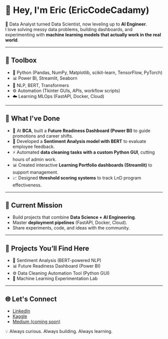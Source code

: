 # 👋 Hey, I'm Eric (EricCodeCadamy)  

🚀 Data Analyst turned Data Scientist, now leveling up to **AI Engineer**.  
I love solving messy data problems, building dashboards, and experimenting with **machine learning models that actually work in the real world**.  

---

## 🔧 Toolbox
- 🐍 Python (Pandas, NumPy, Matplotlib, scikit-learn, TensorFlow, PyTorch)  
- 📊 Power BI, Streamlit, Seaborn  
- 🤖 NLP, BERT, Transformers  
- ⚙️ Automation (Tkinter GUIs, APIs, workflow scripts)  
- ☁️ Learning MLOps (FastAPI, Docker, Cloud)  

---

## 💼 What I've Done
- 🏦 At **BCA**, built a **Future Readiness Dashboard (Power BI)** to guide promotions and career shifts.  
- 🤖 Developed a **Sentiment Analysis model with BERT** to evaluate employee feedback.  
- ⚡ Automated **data cleaning tasks with a custom Python GUI**, cutting hours of admin work.  
- 📊 Created interactive **Learning Portfolio dashboards (Streamlit)** to support management.  
- 📈 Designed **threshold scoring systems** to track LnD program effectiveness.  

---

## 🎯 Current Mission
- Build projects that combine **Data Science + AI Engineering**.  
- Master **deployment pipelines** (FastAPI, Docker, Cloud).  
- Share experiments, code, and ideas with the community.  

---

## 🧩 Projects You’ll Find Here
- 🤖 Sentiment Analysis (BERT-powered NLP)  
- 📊 Future Readiness Dashboard (Power BI)  
- ⚙️ Data Cleaning Automation Tool (Python GUI)  
- 🧪 Machine Learning Experimentation Lab  

---

## 🌐 Let's Connect
- [LinkedIn](#)  
- [Kaggle](#)  
- [Medium (coming soon)](#)  

💡 Always curious. Always building. Always learning.  